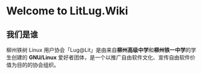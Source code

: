 # Welcome to LitLug.Wiki 

## 我们是谁

柳州铁树 Linux 用户协会「Lug@Lit」是由来自**柳州高级中学**和**柳州铁一中学**的学生创建的 **GNU/Linux** 爱好者团体，是一个以推广自由软件文化、宣传自由软件价值为目的的协会组织。